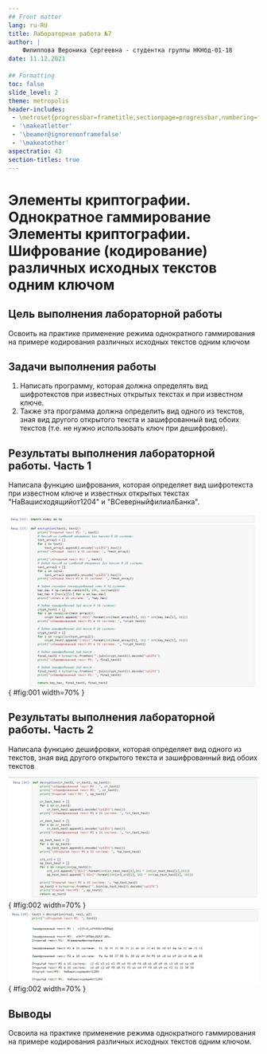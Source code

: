```yaml
---
## Front matter
lang: ru-RU
title: Лабораторная работа №7
author: |
	Филиппова Вероника Сергеевна - студентка группы НКНбд-01-18
date: 11.12.2021

## Formatting
toc: false
slide_level: 2
theme: metropolis
header-includes:
 - \metroset{progressbar=frametitle,sectionpage=progressbar,numbering=fraction}
 - '\makeatletter'
 - '\beamer@ignorenonframefalse'
 - '\makeatother'
aspectratio: 43
section-titles: true
---
```


# Элементы криптографии. Однократное гаммирование Элементы криптографии. Шифрование (кодирование) различных исходных текстов одним ключом

## Цель выполнения лабораторной работы

Освоить на практике применение режима однократного гаммирования на примере кодирования различных исходных текстов одним ключом

## Задачи выполнения работы

1. Написать программу, которая должна определять вид шифротекстов при известных открытых текстах и при известном ключе.
2. Также эта программа должна определить вид одного из текстов, зная вид другого открытого текста и зашифрованный вид обоих текстов (т.е. не нужно использовать ключ при дешифровке).

## Результаты выполнения лабораторной работы. Часть 1

Написала функцию шифрования, которая определяет вид шифротекста при известном ключе и известных открытых текстах "НаВашисходящийот1204" и "ВСеверныйфилиалБанка".  

![Рисуноу 1](../scr/1.jpg){ #fig:001 width=70% }

## Результаты выполнения лабораторной работы. Часть 2

Написала функцию дешифровки, которая определяет вид одного из текстов, зная вид другого открытого текста и зашифрованный вид обоих текстов

![Рисунок 2](../scr/2.jpg){ #fig:002 width=70% }
![Рисунок 3](../scr/4.jpg){ #fig:002 width=70% }

## Выводы

Освоила на практике применение режима однократного гаммирования на примере кодирования различных исходных текстов одним ключом.

